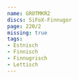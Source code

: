 ```yaml
---
name: GROTMKR2
discs: SiFoX-Finnugor
page: 220/2
missing: true
tags:
- Estnisch
- Finnisch
- Finnugrisch
- Lettisch
---
```


